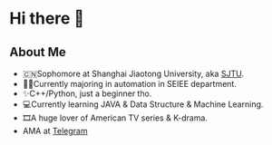 # Hi there 👋

## About Me
- 🇨🇳Sophomore at Shanghai Jiaotong University, aka [SJTU](sjtu.edy.cn).
- 🧑‍🏫Currently majoring in automation in SEIEE department.
- ✨C++/Python, just a beginner tho.
- 💻Currently learning JAVA & Data Structure & Machine Learning.
- 🎞️A huge lover of American TV series & K-drama.
- AMA at [Telegram](https://t.me/jing_hong_ke)
<!--
**liuyang2005/liuyang2005** is a ✨ _special_ ✨ repository because its `README.md` (this file) appears on your GitHub profile.

Here are some ideas to get you started:

- 🔭 I’m currently working on ...
- 🌱 I’m currently learning ...
- 👯 I’m looking to collaborate on ...
- 🤔 I’m looking for help with ...
- 💬 Ask me about ...
- 📫 How to reach me: ...
- 😄 Pronouns: ...
- ⚡ Fun fact: ...
-->
